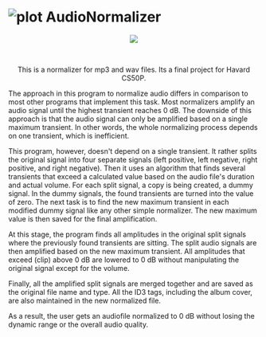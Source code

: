 # ![plot](root/assets/nor.png) AudioNormalizer
<p align="center">
 <img src="root/assets/UI.png">
</p>
<br/>
<p align="center">
This is a normalizer for mp3 and wav files. Its a final project for Havard CS50P.

The approach in this program to normalize audio differs in comparison to most other programs that implement this task. Most normalizers amplify an audio signal  until the highest transient reaches 0 dB. The downside of this approach is that the audio signal can only be amplified based on a single maximum transient.     In other words, the whole normalizing process depends on one transient, which is inefficient.

This program, however, doesn't depend on a single transient. It rather splits the original signal into four separate signals (left positive, left negative,     right positive, and right negative). Then it uses an algorithm that finds several transients that exceed a calculated value based on the audio file's           duration and actual volume. For each split signal, a copy is being created, a dummy signal. In the dummy signals, the found transients are turned into the       value of zero. The next task is to find the new maximum transient in each modified dummy signal like any other simple normalizer. The new maximum value is       then saved for the final amplification.

At this stage, the program finds all amplitudes in the original split signals where the previously found transients are sitting. The split audio signals are     then amplified based on the new maximum transient. All amplitudes that exceed (clip) above 0 dB are lowered to 0 dB without manipulating the original signal     except for the volume.

Finally, all the amplified split signals are merged together and are saved as the original file name and type. All the ID3 tags, including the album cover,     are also maintained in the new normalized file.

As a result, the user gets an audiofile normalized to 0 dB without losing the dynamic range or the overall audio quality.
